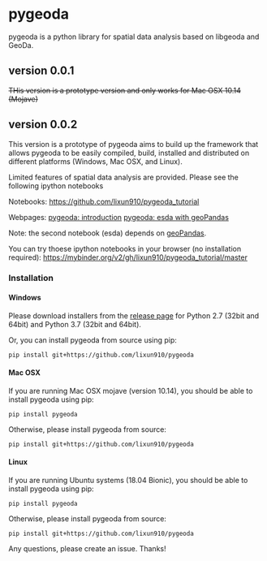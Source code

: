 # pygeoda

pygeoda is a python library for spatial data analysis based on libgeoda and GeoDa.

## version 0.0.1
~~THis version is a prototype version and only works for Mac OSX 10.14 (Mojave)~~

## version 0.0.2

This version is a prototype of pygeoda aims to build up the framework that allows pygeoda to be easily compiled, build, installed and distributed on different platforms (Windows, Mac OSX, and Linux). 

Limited features of spatial data analysis are provided. Please see the following ipython notebooks

Notebooks:
https://github.com/lixun910/pygeoda_tutorial

Webpages:
[pygeoda: introduction](https://lixun910.github.io/pygeoda/doc_intro.html)
[pygeoda: esda with geoPandas](https://lixun910.github.io/pygeoda/doc_esda.html)

Note: the second notebook (esda) depends on [geoPandas](http://geopandas.org/). 

You can try thoese ipython notebooks in your browser (no installation required): 
https://mybinder.org/v2/gh/lixun910/pygeoda_tutorial/master

### Installation

#### Windows

Please download installers from the [release page](https://github.com/lixun910/pygeoda/releases/tag/v0.0.2) for Python 2.7 (32bit and 64bit) and Python 3.7 (32bit and 64bit).

Or, you can install pygeoda from source using pip:

```
pip install git+https://github.com/lixun910/pygeoda
```

#### Mac OSX

If you are running Mac OSX mojave (version 10.14), you should be able to install pygeoda using pip:

```
pip install pygeoda
```

Otherwise, please install pygeoda from source:

```
pip install git+https://github.com/lixun910/pygeoda
```

#### Linux

If you are running Ubuntu systems (18.04 Bionic), you should be able to install pygeoda using pip:
```
pip install pygeoda
```

Otherwise, please install pygeoda from source:

```
pip install git+https://github.com/lixun910/pygeoda
```

Any questions, please create an issue. Thanks!

